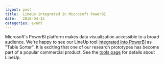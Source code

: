 ```yaml
---
layout: post
title:  LineUp integrated in Microsoft PowerBI
date:   2016-04-12 
categories: event
---
```

Microsoft's PowerBI platform makes data visualization accessible to a broad audience. We're happy to see our LineUp tool [integrated into PowerBI](https://app.powerbi.com/visuals/show/TableSorter1450434005853) as "Table Sorter". It is exciting that one of our research prototypes has become part of a popular commercial product. See the [tools page](tools/lineup/) for details about LineUp.